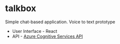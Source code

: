 # talkbox
Simple chat-based application. Voice to text prototype

- User Interface - React
- API - [Azure Cognitive Services API](https://azure.microsoft.com/en-gb/services/cognitive-services/speech-to-text/#overview)
